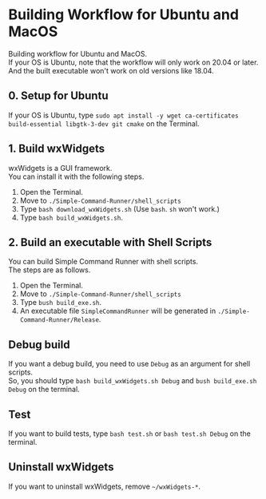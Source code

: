 # Building Workflow for Ubuntu and MacOS
Building workflow for Ubuntu and MacOS.<br>
If your OS is Ubuntu, note that the workflow will only work on 20.04 or later.<br>
And the built executable won't work on old versions like 18.04.

## 0. Setup for Ubuntu
If your OS is Ubuntu, type `sudo apt install -y wget ca-certificates build-essential libgtk-3-dev git cmake` on the Terminal.

## 1. Build wxWidgets
wxWidgets is a GUI framework.<br>
You can install it with the following steps.

1. Open the Terminal.
2. Move to `./Simple-Command-Runner/shell_scripts`
3. Type `bash download_wxWidgets.sh` (Use `bash`. `sh` won't work.)
4. Type `bash build_wxWidgets.sh`.

## 2. Build an executable with Shell Scripts
You can build Simple Command Runner with shell scripts.<br>
The steps are as follows.

1. Open the Terminal.
2. Move to `./Simple-Command-Runner/shell_scripts`
3. Type `bush build_exe.sh`.
4. An executable file `SimpleCommandRunner` will be generated in `./Simple-Command-Runner/Release`.

## Debug build
If you want a debug build, you need to use `Debug` as an argument for shell scripts.<br>
So, you should type `bash build_wxWidgets.sh Debug` and `bush build_exe.sh Debug` on the terminal.<br>

## Test
If you want to build tests, type `bash test.sh` or `bash test.sh Debug` on the terminal.

## Uninstall wxWidgets
If you want to uninstall wxWidgets, remove `~/wxWidgets-*`.
